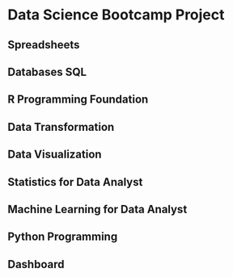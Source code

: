 # Data Science Bootcamp Project

## Spreadsheets
## Databases SQL
## R Programming Foundation
## Data Transformation
## Data Visualization
## Statistics for Data Analyst
## Machine Learning for Data Analyst
## Python Programming
## Dashboard
